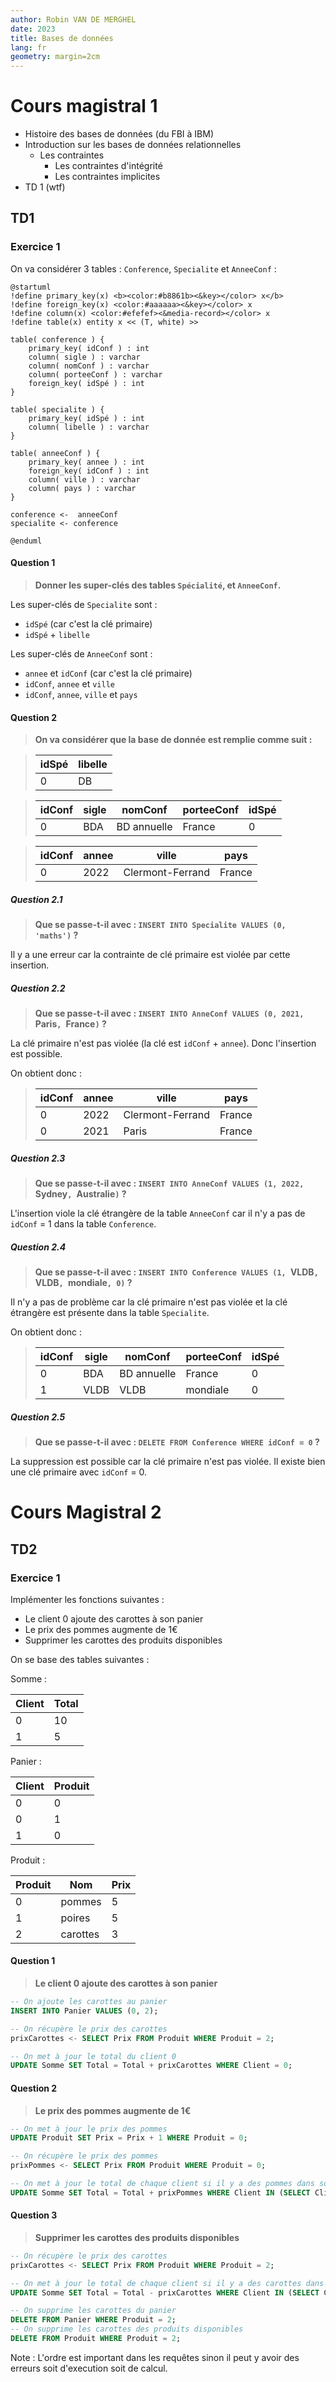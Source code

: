 ```yaml
---
author: Robin VAN DE MERGHEL
date: 2023
title: Bases de données
lang: fr
geometry: margin=2cm
---
```


# Cours magistral 1

- Histoire des bases de données (du FBI à IBM)
- Introduction sur les bases de données relationnelles
  - Les contraintes
    - Les contraintes d'intégrité
    - Les contraintes implicites
- TD 1 (wtf)

## TD1

### Exercice 1

On va considérer 3 tables : `Conference`, `Specialite` et `AnneeConf` :

```plantuml
@startuml
!define primary_key(x) <b><color:#b8861b><&key></color> x</b>
!define foreign_key(x) <color:#aaaaaa><&key></color> x
!define column(x) <color:#efefef><&media-record></color> x
!define table(x) entity x << (T, white) >>

table( conference ) {
    primary_key( idConf ) : int
    column( sigle ) : varchar
    column( nomConf ) : varchar
    column( porteeConf ) : varchar
    foreign_key( idSpé ) : int
}

table( specialite ) {
    primary_key( idSpé ) : int
    column( libelle ) : varchar
}

table( anneeConf ) {
    primary_key( annee ) : int
    foreign_key( idConf ) : int
    column( ville ) : varchar
    column( pays ) : varchar
}

conference <-  anneeConf
specialite <- conference

@enduml
```

#### Question 1

> **Donner les super-clés des tables `Spécialité`, et `AnneeConf`.**

Les super-clés de `Specialite` sont :

- `idSpé` (car c'est la clé primaire)
- `idSpé` + `libelle`

Les super-clés de `AnneeConf` sont :

- `annee` et `idConf` (car c'est la clé primaire)
- `idConf`, `annee` et `ville`
- `idConf`, `annee`, `ville` et `pays`


#### Question 2

> **On va considérer que la base de donnée est remplie comme suit :**


> | idSpé | libelle |
> |-------|---------|
> | 0     | DB |


> | idConf | sigle | nomConf | porteeConf | idSpé |
> |--------|-------|---------|------------|-------|
> | 0 | BDA | BD annuelle | France | 0 |

> | idConf | annee | ville | pays |
> |--------|-------|-------|------|
> | 0 | 2022 | Clermont-Ferrand | France |

##### Question 2.1

> **Que se passe-t-il avec : `INSERT INTO Specialite VALUES (0, 'maths')` ?**

Il y a une erreur car la contrainte de clé primaire est violée par cette insertion.

##### Question 2.2

> **Que se passe-t-il avec : `INSERT INTO AnneConf VALUES (0, 2021, `Paris`, `France`)` ?**

La clé primaire n'est pas violée (la clé est `idConf` + `annee`). Donc l'insertion est possible.

On obtient donc :

> | idConf | annee | ville | pays |
> |--------|-------|-------|------|
> | 0 | 2022 | Clermont-Ferrand | France |
> | 0 | 2021 | Paris | France |

##### Question 2.3

> **Que se passe-t-il avec : `INSERT INTO AnneConf VALUES (1, 2022, `Sydney`, `Australie`)` ?**

L'insertion viole la clé étrangère de la table `AnneeConf` car il n'y a pas de `idConf` = 1 dans la table `Conference`.

##### Question 2.4

> **Que se passe-t-il avec : `INSERT INTO Conference VALUES (1, `VLDB`, `VLDB`, `mondiale`, 0)` ?**

Il n'y a pas de problème car la clé primaire n'est pas violée et la clé étrangère est présente dans la table `Specialite`.

On obtient donc :

> | idConf | sigle | nomConf | porteeConf | idSpé |
> |--------|-------|---------|------------|-------|
> | 0 | BDA | BD annuelle | France | 0 |
> | 1 | VLDB | VLDB | mondiale | 0 |

##### Question 2.5

> **Que se passe-t-il avec : `DELETE FROM Conference WHERE idConf = 0` ?**

La suppression est possible car la clé primaire n'est pas violée. Il existe bien une clé primaire avec `idConf` = 0.


# Cours Magistral 2

## TD2

### Exercice 1

Implémenter les fonctions suivantes :

- Le client 0 ajoute des carottes à son panier
- Le prix des pommes augmente de 1€
- Supprimer les carottes des produits disponibles

On se base des tables suivantes :

Somme :

| Client | Total |
|--------|-------|
| 0 | 10 |
| 1 | 5 |

Panier :

| Client | Produit |
|--------|---------|
| 0 | 0 |
| 0 | 1 |
| 1 | 0 |

Produit :

| Produit | Nom | Prix |
|---------|-----|------|
| 0 | pommes | 5 |
| 1 | poires | 5 |
| 2 | carottes | 3 |

#### Question 1

> **Le client 0 ajoute des carottes à son panier**

```sql
-- On ajoute les carottes au panier
INSERT INTO Panier VALUES (0, 2);

-- On récupère le prix des carottes
prixCarottes <- SELECT Prix FROM Produit WHERE Produit = 2;

-- On met à jour le total du client 0
UPDATE Somme SET Total = Total + prixCarottes WHERE Client = 0;
```

#### Question 2

> **Le prix des pommes augmente de 1€**

```sql
-- On met à jour le prix des pommes
UPDATE Produit SET Prix = Prix + 1 WHERE Produit = 0;

-- On récupère le prix des pommes
prixPommes <- SELECT Prix FROM Produit WHERE Produit = 0;

-- On met à jour le total de chaque client si il y a des pommes dans son panier
UPDATE Somme SET Total = Total + prixPommes WHERE Client IN (SELECT Client FROM Panier WHERE Produit = 0);
```

#### Question 3

> **Supprimer les carottes des produits disponibles**

```sql
-- On récupère le prix des carottes
prixCarottes <- SELECT Prix FROM Produit WHERE Produit = 2;

-- On met à jour le total de chaque client si il y a des carottes dans son panier
UPDATE Somme SET Total = Total - prixCarottes WHERE Client IN (SELECT Client FROM Panier WHERE Produit = 2);

-- On supprime les carottes du panier
DELETE FROM Panier WHERE Produit = 2;
-- On supprime les carottes des produits disponibles
DELETE FROM Produit WHERE Produit = 2;
```

Note : L'ordre est important dans les requêtes sinon il peut y avoir des erreurs soit d'execution soit de calcul.

